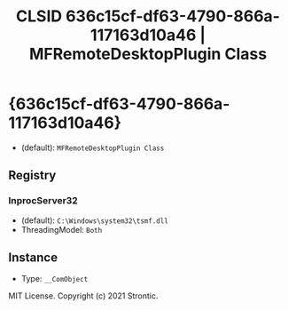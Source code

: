 ﻿---
title: "CLSID 636c15cf-df63-4790-866a-117163d10a46 | MFRemoteDesktopPlugin Class"
excerpt: What is COM-Object CLSID 636c15cf-df63-4790-866a-117163d10a46?
---

# {636c15cf-df63-4790-866a-117163d10a46}

* (default): `MFRemoteDesktopPlugin Class`

## Registry


### InprocServer32

* (default): `C:\Windows\system32\tsmf.dll`
* ThreadingModel: `Both`

## Instance

* Type: `__ComObject`

MIT License. Copyright (c) 2021 Strontic.


